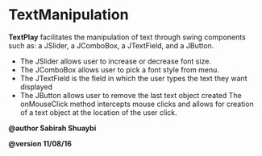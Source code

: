 # TextManipulation

__TextPlay__ facilitates the manipulation of text through swing components such as:
a JSlider, a JComboBox, a JTextField, and a JButton.
 * The JSlider allows user to increase or decrease font size.
 * The JComboBox allows user to pick a font style from menu.
 * The JTextField is the field in which the user types the text they want displayed
 * The JButton allows user to remove the last text object created
The onMouseClick method intercepts mouse clicks and allows for creation of a text object
at the location of the user click.


__@author Sabirah Shuaybi__

__@version 11/08/16__

